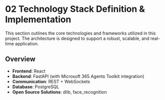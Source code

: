 # 02 Technology Stack Definition & Implementation

This section outlines the core technologies and frameworks utilized in this project. The architecture is designed to support a robust, scalable, and real-time application.

## Overview

*   **Frontend**: React
*   **Backend**: FastAPI (with Microsoft 365 Agents Toolkit integration)
*   **Communication**: REST + WebSockets
*   **Database**: PostgreSQL
*   **Open Source Solutions**: dlib, face_recognition
